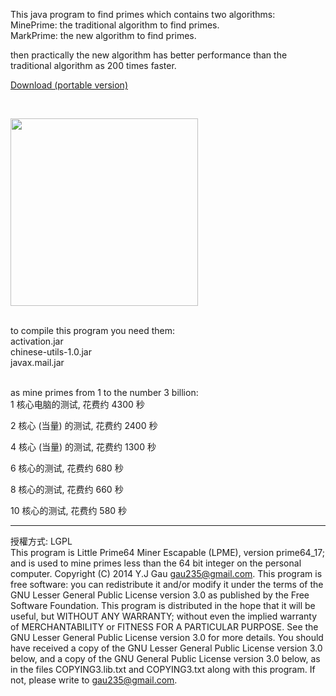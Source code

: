 This java program to find primes which contains two algorithms:<br/>
MinePrime: the traditional algorithm to find primes.<br/>
MarkPrime: the new algorithm to find primes.

then practically the new algorithm has better performance than the traditional algorithm
as 200 times faster.

<a
		href="http://c64.tw/d2.jsp"
		target="_blank" > Download (portable version) </a>

<br/>

<img
		src="http://c64.tw/r20/main/image/prime64UI.png"
		width="300px"
		border="0" /> 
		
<br/>
to compile this program you need them:<br/>
activation.jar<br/>
chinese-utils-1.0.jar<br/>
javax.mail.jar<br/>
<br/>

as mine primes from 1 to the number 3 billion:<br/>
1 核心电脑的测试, 花费约 4300 秒<br/>

2 核心 (当量) 的测试, 花费约 2400 秒<br/>

4 核心 (当量) 的测试, 花费约 1300 秒<br/>

6 核心的测试, 花费约 680 秒<br/>

8 核心的测试, 花费约 660 秒<br/>

10 核心的测试, 花费约 580 秒<br/>

<hr/>

授權方式: LGPL<br/>
This program is Little Prime64 Miner Escapable (LPME), version
prime64_17; and is used to mine primes less than the 64 bit integer
on the personal computer.
Copyright (C) 2014 Y.J Gau <gau235@gmail.com>.
 This program is free software: you can redistribute it and/or
modify it under the terms of the GNU Lesser General Public License
version 3.0 as published by the Free Software Foundation.
 This program is distributed in the hope that it will be useful,
but WITHOUT ANY WARRANTY; without even the implied warranty of
MERCHANTABILITY or FITNESS FOR A PARTICULAR PURPOSE.
See the GNU Lesser General Public License version 3.0 for more details.
 You should have received a copy of the GNU Lesser General
Public License version 3.0 below, and a copy of the GNU General
Public License version 3.0 below, as in the files COPYING3.lib.txt and
COPYING3.txt along with this program.
 If not, please write to <gau235@gmail.com>.
